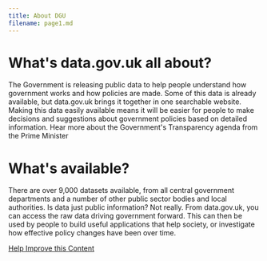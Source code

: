 ```yaml
---
title: About DGU
filename: page1.md
---
```


# What's data.gov.uk all about?

The Government is releasing public data to help people understand how government works and how policies are made. Some of this data is already available, but data.gov.uk brings it together in one searchable website. Making this data easily available means it will be easier for people to make decisions and suggestions about government policies based on detailed information. Hear more about the Government's Transparency agenda from the Prime Minister

# What's available?

There are over 9,000 datasets available, from all central government departments and a number of other public sector bodies and local authorities. Is data just public information? Not really. From data.gov.uk, you can access the raw data driving government forward. This can then be used by people to build useful applications that help society, or investigate how effective policy changes have been over time.

<a href="{{ site.prose_url }}#{{ site.org_name }}/{{ site.repo_name }}/edit/{{ site.branch }}/{{ page.filename }}">Help Improve this Content</a>